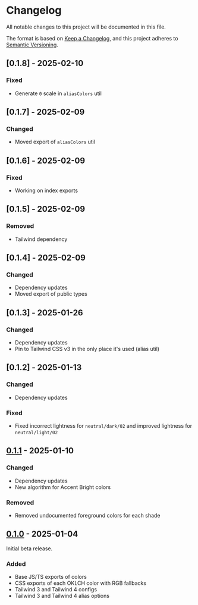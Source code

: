 # Changelog

All notable changes to this project will be documented in this file.

The format is based on [Keep a Changelog](https://keepachangelog.com/en/1.1.0/), and this project adheres to [Semantic Versioning](https://semver.org/spec/v2.0.0.html).

## [0.1.8] - 2025-02-10

### Fixed

- Generate `0` scale in `aliasColors` util

## [0.1.7] - 2025-02-09

### Changed

- Moved export of `aliasColors` util

## [0.1.6] - 2025-02-09

### Fixed

- Working on index exports

## [0.1.5] - 2025-02-09

### Removed

- Tailwind dependency

## [0.1.4] - 2025-02-09

### Changed

- Dependency updates
- Moved export of public types

## [0.1.3] - 2025-01-26

### Changed

- Dependency updates
- Pin to Tailwind CSS v3 in the only place it's used (alias util)

## [0.1.2] - 2025-01-13

### Changed

- Dependency updates

### Fixed

- Fixed incorrect lightness for `neutral/dark/02` and improved lightness for `neutral/light/02`

## [0.1.1] - 2025-01-10

### Changed

- Dependency updates
- New algorithm for Accent Bright colors

### Removed

- Removed undocumented foreground colors for each shade

## [0.1.0] - 2025-01-04

Initial beta release.

### Added

- Base JS/TS exports of colors
- CSS exports of each OKLCH color with RGB fallbacks
- Tailwind 3 and Tailwind 4 configs
- Tailwind 3 and Tailwind 4 alias options

[0.1.1]: https://github.com/colinhemphill/strum-colors/releases/tag/v0.1.1
[0.1.0]: https://github.com/colinhemphill/strum-colors/releases/tag/v0.1.0
